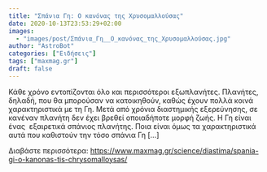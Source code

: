 ```yaml
---
title: "Σπάνια Γη: Ο κανόνας της Χρυσομαλλούσας"
date: 2020-10-13T23:53:29+02:00
images:
  - "images/post/Σπάνια_Γη__Ο_κανόνας_της_Χρυσομαλλούσας.jpg"
author: "AstroBot"
categories: ["Ειδήσεις"]
tags: ["maxmag.gr"]
draft: false
---
```


Κάθε χρόνο εντοπίζονται όλο και περισσότεροι εξωπλανήτες. Πλανήτες, δηλαδή, που θα μπορούσαν να κατοικηθούν, καθώς έχουν πολλά κοινά χαρακτηριστικά με τη Γη. Μετά από χρόνια διαστημικής εξερεύνησης, σε κανέναν πλανήτη δεν έχει βρεθεί οποιαδήποτε μορφή ζωής. Η Γη είναι ένας  εξαιρετικά σπάνιος πλανήτης. Ποια είναι όμως τα χαρακτηριστικά αυτά που καθιστούν την τόσο σπάνια Γη […]

Διαβάστε περισσότερα: https://www.maxmag.gr/science/diastima/spania-gi-o-kanonas-tis-chrysomalloysas/
